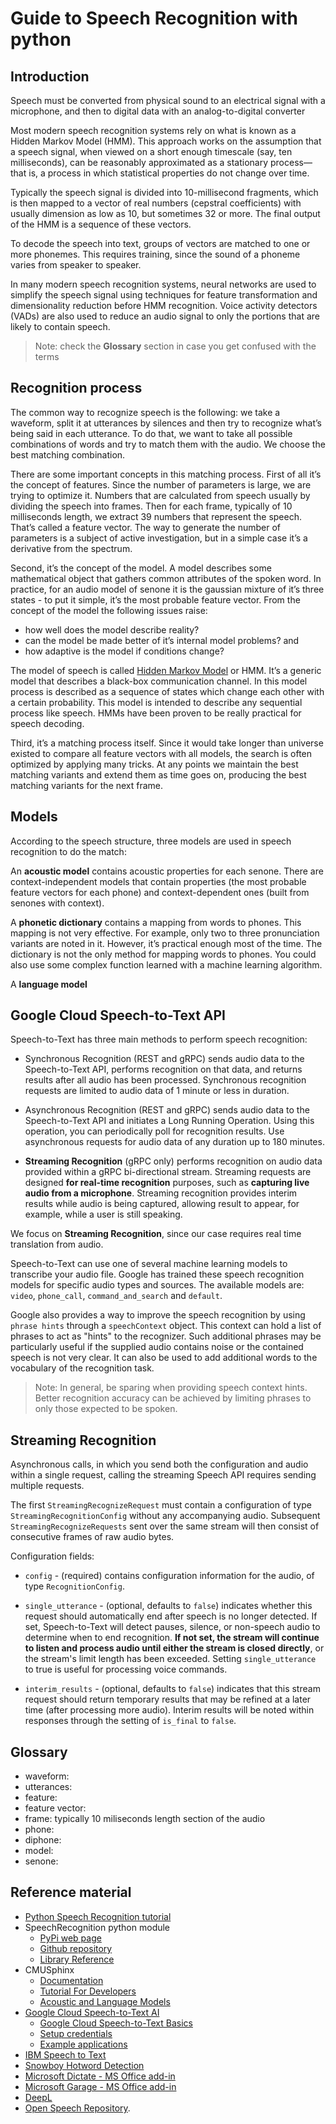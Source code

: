 # Guide to Speech Recognition with python


## Introduction 

Speech must be converted from physical sound to an electrical signal with a microphone, 
and then to digital data with an analog-to-digital converter
 
Most modern speech recognition systems rely on what is known as a Hidden Markov Model (HMM). 
This approach works on the assumption that a speech signal, when viewed on a short enough timescale
(say, ten milliseconds), can be reasonably approximated as a stationary process—that is, 
a process in which statistical properties do not change over time.

Typically the speech signal is divided into 10-millisecond fragments, which is then mapped to 
a vector of real numbers (cepstral coefficients) with usually dimension as low as 10, but sometimes 
32 or more. The final output of the HMM is a sequence of these vectors.

To decode the speech into text, groups of vectors are matched to one or more phonemes.
This requires training, since the sound of a phoneme varies from speaker to speaker. 

In many modern speech recognition systems, neural networks are used to simplify the 
speech signal using techniques for feature transformation and dimensionality reduction 
before HMM recognition. Voice activity detectors (VADs) are also used to reduce an audio signal 
to only the portions that are likely to contain speech.

> Note: check the __Glossary__ section in case you get confused with the terms 


## Recognition process

The common way to recognize speech is the following: we take a waveform, 
split it at utterances by silences and then try to recognize what’s being said in each utterance. 
To do that, we want to take all possible combinations of words and try to match them with the audio.
We choose the best matching combination.

There are some important concepts in this matching process. First of all it’s the concept of features. 
Since the number of parameters is large, we are trying to optimize it. Numbers that are calculated 
from speech usually by dividing the speech into frames. Then for each frame, typically of 
10 milliseconds length, we extract 39 numbers that represent the speech. 
That’s called a feature vector. The way to generate the number of parameters is a subject of 
active investigation, but in a simple case it’s a derivative from the spectrum.

Second, it’s the concept of the model. A model describes some mathematical object that gathers 
common attributes of the spoken word. In practice, for an audio model of senone it is the 
gaussian mixture of it’s three states - to put it simple, it’s the most probable feature vector. 
From the concept of the model the following issues raise:

- how well does the model describe reality?
- can the model be made better of it’s internal model problems? and
- how adaptive is the model if conditions change?

The model of speech is called [Hidden Markov Model](http://en.wikipedia.org/wiki/Hidden_Markov_model) 
or HMM. It’s a generic model that describes a black-box communication channel. 
In this model process is described as a sequence of states which change each other with a 
certain probability. This model is intended to describe any sequential process like speech. 
HMMs have been proven to be really practical for speech decoding.

Third, it’s a matching process itself. Since it would take longer than universe existed to 
compare all feature vectors with all models, the search is often optimized by applying many tricks. 
At any points we maintain the best matching variants and extend them as time goes on, 
producing the best matching variants for the next frame.

## Models

According to the speech structure, three models are used in speech recognition to do the match:

An __acoustic model__ contains acoustic properties for each senone. 
There are context-independent models that contain properties (the most probable feature vectors 
for each phone) and context-dependent ones (built from senones with context).

A __phonetic dictionary__ contains a mapping from words to phones. This mapping is not very 
effective. For example, only two to three pronunciation variants are noted in it. 
However, it’s practical enough most of the time. The dictionary is not the only method for 
mapping words to phones. You could also use some complex function learned with a 
machine learning algorithm.

A __language model__ 


## Google Cloud Speech-to-Text API

Speech-to-Text has three main methods to perform speech recognition:

- Synchronous Recognition (REST and gRPC) sends audio data to the Speech-to-Text API, 
performs recognition on that data, and returns results after all audio has been processed. 
Synchronous recognition requests are limited to audio data of 1 minute or less in duration.

- Asynchronous Recognition (REST and gRPC) sends audio data to the Speech-to-Text API 
and initiates a Long Running Operation. Using this operation, you can periodically poll for 
recognition results. Use asynchronous requests for audio data of any duration up to 180 minutes.

- __Streaming Recognition__ (gRPC only) performs recognition on audio data provided within a 
gRPC bi-directional stream. Streaming requests are designed __for real-time recognition__ purposes, 
such as __capturing live audio from a microphone__. Streaming recognition provides interim results 
while audio is being captured, allowing result to appear, for example, while a user is 
still speaking.


We focus on __Streaming Recognition__, since our case requires real time translation from audio.


Speech-to-Text can use one of several machine learning models to transcribe your audio file.
Google has trained these speech recognition models for specific audio types and sources.
The available models are: `video`, `phone_call`, `command_and_search` and `default`.

Google also provides a way to improve the speech recognition by using `phrase hints` through a 
`speechContext` object. This context can hold a list of phrases to act as "hints" to the recognizer.
Such additional phrases may be particularly useful if the supplied audio contains noise or 
the contained speech is not very clear. It can also be used to add additional words to the 
vocabulary of the recognition task.

> Note: In general, be sparing when providing speech context hints. Better recognition accuracy 
can be achieved by limiting phrases to only those expected to be spoken.



## Streaming Recognition 

Asynchronous calls, in which you send both the configuration and audio within a single request, 
calling the streaming Speech API requires sending multiple requests.

The first `StreamingRecognizeRequest` must contain a configuration of type `StreamingRecognitionConfig` 
without any accompanying audio. Subsequent `StreamingRecognizeRequests` sent over the same stream will 
then consist of consecutive frames of raw audio bytes.

Configuration fields:

- `config` - (required) contains configuration information for the audio, of type 
`RecognitionConfig`.

- `single_utterance` - (optional, defaults to `false`) indicates whether this request should 
automatically end after speech is no longer detected. If set, Speech-to-Text will detect pauses, 
silence, or non-speech audio to determine when to end recognition. __If not set, the stream will 
continue to listen and process audio until either the stream is closed directly__, or the stream's 
limit length has been exceeded. Setting `single_utterance` to true is useful for 
processing voice commands.

- `interim_results` - (optional, defaults to `false`) indicates that this stream request should 
return temporary results that may be refined at a later time (after processing more audio). 
Interim results will be noted within responses through the setting of `is_final` to `false`.
  
  
## Glossary

- waveform:
- utterances:
- feature:
- feature vector:
- frame: typically 10 miliseconds length section of the audio
- phone:
- diphone:
- model:
- senone:



## Reference material

- [Python Speech Recognition tutorial](https://realpython.com/python-speech-recognition/)
- SpeechRecognition python module
    - [PyPi web page](https://pypi.org/project/SpeechRecognition/)
    - [Github repository](https://github.com/Uberi/speech_recognition)
    - [Library Reference](https://github.com/Uberi/speech_recognition/blob/master/reference/library-reference.rst)
- CMUSphinx
    - [Documentation](https://cmusphinx.github.io/wiki/)
    - [Tutorial For Developers](https://cmusphinx.github.io/wiki/tutorial/)
    - [Acoustic and Language Models](https://sourceforge.net/projects/cmusphinx/files/Acoustic%20and%20Language%20Models/)
- [Google Cloud Speech-to-Text AI](https://cloud.google.com/speech-to-text/)
    - [Google Cloud Speech-to-Text Basics](https://cloud.google.com/speech-to-text/docs/basics)
    - [Setup credentials](https://cloud.google.com/docs/authentication/production#auth-cloud-implicit-python)
    - [Example applications](https://github.com/GoogleCloudPlatform/python-docs-samples/tree/master/speech/cloud-client)
- [IBM Speech to Text](http://www.ibm.com/smarterplanet/us/en/ibmwatson/developercloud/speech-to-text.html)
- [Snowboy Hotword Detection](https://snowboy.kitt.ai/)
- [Microsoft Dictate - MS Office add-in](https://www.microsoft.com/en-us/garage/profiles/dictate/)
- [Microsoft Garage - MS Office add-in](https://www.microsoft.com/en-us/garage/profiles/presentation-translator/)
- [DeepL](https://www.deepl.com)
- [Open Speech Repository](http://www.voiptroubleshooter.com/open_speech/index.html).

